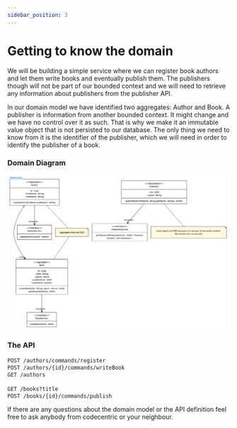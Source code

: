 ```yaml
---
sidebar_position: 3
---
```


# Getting to know the domain

We will be building a simple service where we can register book authors and let them write books and eventually 
publish them. The publishers though will not be part of our bounded context and we will need to retrieve any 
information about publishers from the publisher API.

In our domain model we have identified two aggregates: Author and Book.
A publisher is information from another bounded context. It might change and we have no control over it as such. 
That is why we make it an immutable value object that is not persisted to our database. The only thing we need to know 
from it is the identifier of the publisher, which we will need in order to identify the publisher of a book.

### Domain Diagram
![domain-model.png](domain-model.png)

### The API

```
POST /authors/commands/register
POST /authors/{id}/commands/writeBook
GET /authors

GET /books?title
POST /books/{id}/commands/publish

```

If there are any questions about the domain model or the API definition feel free to ask anybody from codecentric or 
your neighbour.





